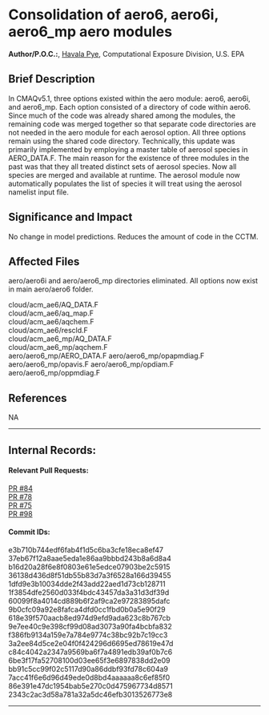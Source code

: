 # Consolidation of aero6, aero6i, aero6_mp aero modules

**Author/P.O.C.:**, [Havala Pye](mailto:pye.havala@epa.gov), Computational Exposure Division, U.S. EPA

## Brief Description

In CMAQv5.1, three options existed within the aero module: aero6, aero6i, and aero6_mp. Each option consisted of a directory of code within aero6. Since much of the code was already shared among the modules, the remaining code was merged together so that separate code directories are not needed in the aero module for each aerosol option.
All three options remain using the shared code directory.
Technically, this update was primarily implemented by employing a master table of aerosol species in AERO_DATA.F. The main reason for the existence of three modules in the past was that they all treated distinct sets of aerosol species. Now all species are merged and available at runtime. The aerosol module now automatically populates the list of species it will treat using the aerosol namelist input file.

## Significance and Impact

No change in model predictions. Reduces the amount of code in the CCTM.


## Affected Files

aero/aero6i and aero/aero6_mp directories eliminated. All options now exist in main aero/aero6 folder.

cloud/acm_ae6/AQ_DATA.F  
cloud/acm_ae6/aq_map.F  
cloud/acm_ae6/aqchem.F  
cloud/acm_ae6/rescld.F  
cloud/acm_ae6_mp/AQ_DATA.F  
cloud/acm_ae6_mp/aqchem.F  
aero/aero6_mp/AERO_DATA.F
aero/aero6_mp/opapmdiag.F
aero/aero6_mp/opavis.F
aero/aero6_mp/opdiam.F
aero/aero6_mp/oppmdiag.F

## References

NA

-----
## Internal Records:
#### Relevant Pull Requests:
[PR #84](https://github.com/USEPA/CMAQ_Dev/pull/84)  
[PR #78](https://github.com/USEPA/CMAQ_Dev/pull/78)  
[PR #75](https://github.com/USEPA/CMAQ_Dev/pull/75)  
[PR #98](https://github.com/USEPA/CMAQ_Dev/pull/98)  

#### Commit IDs:
e3b710b744edf6fab4f1d5c6ba3cfe18eca8ef47  
37eb67f12a8aae5eda1e86aa9bbbd243b8a6d8a4  
b16d20a28f6e8f0803e61e5edce07903be2c5915  
36138d436d8f51db55b83d7a3f6528a166d39455  
1dfd9e3b10034dde2f43add22aed1d73cb128711  
1f3854dfe2560d033f4bdc43457da3a31d3df39d  
60099f8a4014cd889b6f2af9ca2e97283895dafc  
9b0cfc09a92e8fafca4dfd0cc1fbd0b0a5e90f29  
618e39f570aacb8ed974d9efd9ada623c8b767cb  
9e7ee40c9e398cf99d08ad3073a90fa4bcbfa832  
f386fb9134a159e7a784e9774c38bc92b7c19cc3  
3a2ee84d5ce2e04f0f424296d6695ed78619e47d  
c84c4042a2347a9569ba6f7a4891edb39af0b7c6  
6be3f17fa52708100d03ee65f3e6897838dd2e09  
bb91c5cc99f02c5117d90a86ddbf93fd78c604a9  
7acc41f6e6d96d49ede0d8bd4aaaaaa8c6ef85f0  
86e391e47dc1954bab5e270c0d475967734d8571  
2343c2ac3d58a781a32a5dc46efb3013526773e8


-----
